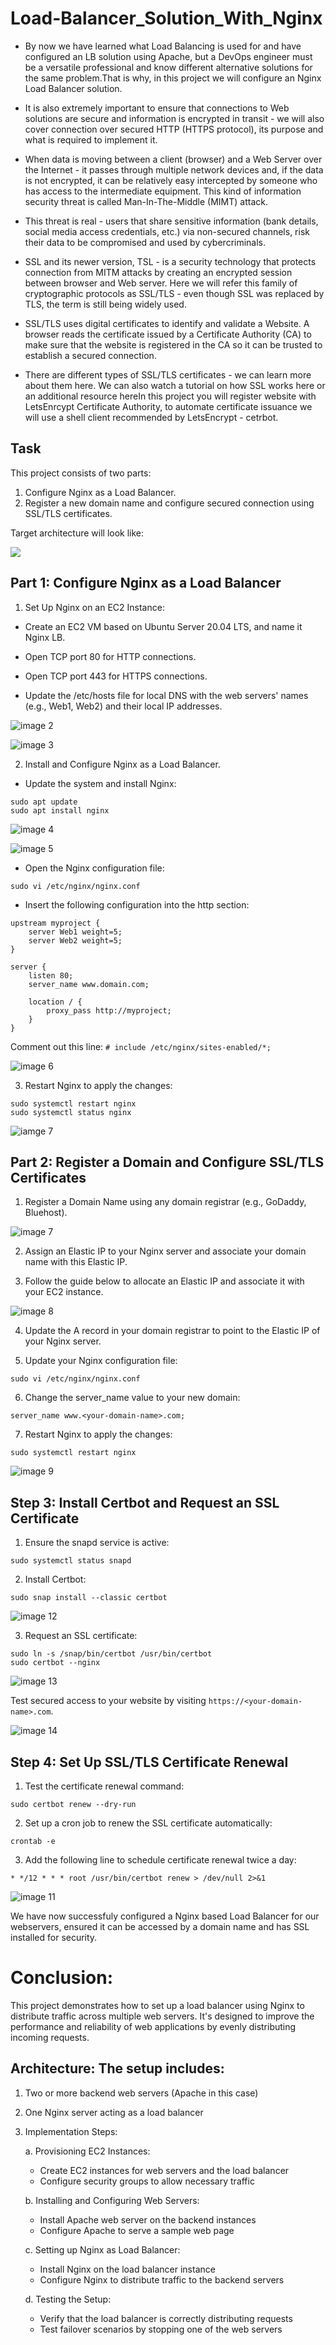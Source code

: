 # Load-Balancer_Solution_With_Nginx

* By now we have learned what Load Balancing is used for and have configured an LB solution using Apache, but a DevOps engineer must be a versatile professional and know different alternative solutions for the same problem.That is why, in this project we will configure an Nginx Load Balancer solution.

* It is also extremely important to ensure that connections to Web solutions are secure and information is encrypted in transit - we will also cover connection over secured HTTP (HTTPS protocol), its purpose and what is required to implement it.

* When data is moving between a client (browser) and a Web Server over the Internet - it passes through multiple network devices and, if the data is not encrypted, it can be relatively easy intercepted by someone who has 
access to the intermediate equipment. This kind of information security threat is called Man-In-The-Middle (MIMT) attack.

* This threat is real - users that share sensitive information (bank details, social media access credentials, etc.) via non-secured channels, risk their data to be compromised and used by cybercriminals.

* SSL and its newer version, TSL - is a security technology that protects connection from MITM attacks by creating an encrypted session between browser and Web server. Here we will refer this family of cryptographic protocols as SSL/TLS - even though SSL was replaced by TLS, the term is still being widely used.

* SSL/TLS uses digital certificates to identify and validate a Website. A browser reads the certificate issued by a Certificate Authority (CA) to make sure that the website is registered in the CA so it can be trusted to establish a secured connection.

* There are different types of SSL/TLS certificates - we can learn more about them here. We can also watch a tutorial on how SSL works here or an additional resource hereIn this project you will register website with LetsEnrcypt Certificate Authority, to automate certificate issuance we will use a shell client recommended by LetsEncrypt - cetrbot.


## Task

This project consists of two parts:
1. Configure Nginx as a Load Balancer.
2. Register a new domain name and configure secured connection using SSL/TLS certificates.

Target architecture will look like:

![](./images/diagram.png)




## Part 1: Configure Nginx as a Load Balancer

1. Set Up Nginx on an EC2 Instance:

* Create an EC2 VM based on Ubuntu Server 20.04 LTS, and name it Nginx LB.

* Open TCP port 80 for HTTP connections.

* Open TCP port 443 for HTTPS connections.

* Update the /etc/hosts file for local DNS with the web servers' names (e.g., Web1, Web2) and their local IP addresses.

![image 2](https://github.com/Captnfresh/Load-Balancer_Solution_With_Nginx/blob/main/LBS%20with%20Nginx%20and%20SSL%20and%20TLS/image%202.jpg)

![image 3](https://github.com/Captnfresh/Load-Balancer_Solution_With_Nginx/blob/main/LBS%20with%20Nginx%20and%20SSL%20and%20TLS/image%203.jpg)


2. Install and Configure Nginx as a Load Balancer.

* Update the system and install Nginx:
```
sudo apt update
sudo apt install nginx
```
![image 4](https://github.com/Captnfresh/Load-Balancer_Solution_With_Nginx/blob/main/LBS%20with%20Nginx%20and%20SSL%20and%20TLS/image%204.jpg)

![image 5](https://github.com/Captnfresh/Load-Balancer_Solution_With_Nginx/blob/main/LBS%20with%20Nginx%20and%20SSL%20and%20TLS/image%205.jpg)


* Open the Nginx configuration file:

```
sudo vi /etc/nginx/nginx.conf
```

* Insert the following configuration into the http section:

```
upstream myproject {
    server Web1 weight=5;
    server Web2 weight=5;
}

server {
    listen 80;
    server_name www.domain.com;

    location / {
        proxy_pass http://myproject;
    }
}
```
Comment out this line: ```# include /etc/nginx/sites-enabled/*;```

![image 6](https://github.com/Captnfresh/Load-Balancer_Solution_With_Nginx/blob/main/LBS%20with%20Nginx%20and%20SSL%20and%20TLS/image%206.jpg)

3. Restart Nginx to apply the changes:

```
sudo systemctl restart nginx
sudo systemctl status nginx
```
![iamge 7](https://github.com/Captnfresh/Load-Balancer_Solution_With_Nginx/blob/main/LBS%20with%20Nginx%20and%20SSL%20and%20TLS/iamge%207.jpg)

## Part 2: Register a Domain and Configure SSL/TLS Certificates

1. Register a Domain Name using any domain registrar (e.g., GoDaddy, Bluehost).

![image 7](https://github.com/Captnfresh/Load-Balancer_Solution_With_Nginx/blob/main/LBS%20with%20Nginx%20and%20SSL%20and%20TLS/image%207.jpg)

2. Assign an Elastic IP to your Nginx server and associate your domain name with this Elastic IP.

3. Follow the guide below to allocate an Elastic IP and associate it with your EC2 instance.

![image 8](https://github.com/Captnfresh/Load-Balancer_Solution_With_Nginx/blob/main/LBS%20with%20Nginx%20and%20SSL%20and%20TLS/image%208.jpg)

4. Update the A record in your domain registrar to point to the Elastic IP of your Nginx server.

5. Update your Nginx configuration file:

```
sudo vi /etc/nginx/nginx.conf 
```

6. Change the server_name value to your new domain:

```
server_name www.<your-domain-name>.com;
```

7. Restart Nginx to apply the changes:

```
sudo systemctl restart nginx
```
![image 9](https://github.com/Captnfresh/Load-Balancer_Solution_With_Nginx/blob/main/LBS%20with%20Nginx%20and%20SSL%20and%20TLS/image%209.jpg)

## Step 3: Install Certbot and Request an SSL Certificate

1. Ensure the snapd service is active:
```
sudo systemctl status snapd
```
2. Install Certbot:
```
sudo snap install --classic certbot
```
![image 12](https://github.com/Captnfresh/Load-Balancer_Solution_With_Nginx/blob/main/LBS%20with%20Nginx%20and%20SSL%20and%20TLS/image%2012.jpg)

3. Request an SSL certificate:

```
sudo ln -s /snap/bin/certbot /usr/bin/certbot
sudo certbot --nginx
```

![image 13](https://github.com/Captnfresh/Load-Balancer_Solution_With_Nginx/blob/main/LBS%20with%20Nginx%20and%20SSL%20and%20TLS/image%2013.jpg)

Test secured access to your website by visiting `https://<your-domain-name>.com`.

![image 14](https://github.com/Captnfresh/Load-Balancer_Solution_With_Nginx/blob/main/LBS%20with%20Nginx%20and%20SSL%20and%20TLS/image%2014.jpg)

## Step 4: Set Up SSL/TLS Certificate Renewal

1. Test the certificate renewal command:
```
sudo certbot renew --dry-run
```

2. Set up a cron job to renew the SSL certificate automatically:
```
crontab -e
```

3. Add the following line to schedule certificate renewal twice a day:

```
* */12 * * * root /usr/bin/certbot renew > /dev/null 2>&1
```

![image 11](https://github.com/Captnfresh/Load-Balancer_Solution_With_Nginx/blob/main/LBS%20with%20Nginx%20and%20SSL%20and%20TLS/image%2011.jpg)

We have now successfuly configured a Nginx based Load Balancer for our webservers, ensured it can be accessed by a domain name and has SSL installed for security.

# Conclusion:

This project demonstrates how to set up a load balancer using Nginx to distribute traffic across multiple web servers. It's designed to improve the performance and reliability of web applications by evenly distributing incoming requests.

## Architecture: The setup includes:
1. Two or more backend web servers (Apache in this case)

2. One Nginx server acting as a load balancer

3. Implementation Steps:

   a. Provisioning EC2 Instances:
   * Create EC2 instances for web servers and the load balancer
   * Configure security groups to allow necessary traffic
 
   b. Installing and Configuring Web Servers:
   * Install Apache web server on the backend instances
   * Configure Apache to serve a sample web page

   c. Setting up Nginx as Load Balancer:
   * Install Nginx on the load balancer instance
   * Configure Nginx to distribute traffic to the backend servers

   d. Testing the Setup:
   * Verify that the load balancer is correctly distributing requests
   * Test failover scenarios by stopping one of the web servers
